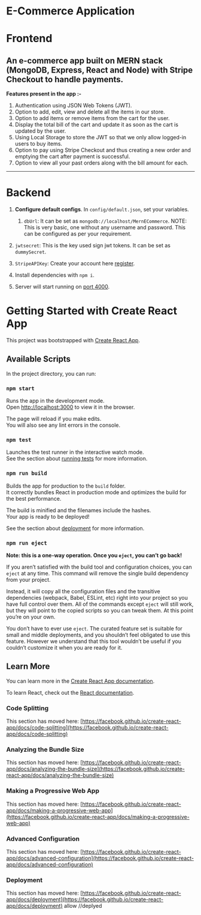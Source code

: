 # E-Commerce Application
# Frontend
## An e-commerce app built on MERN stack (MongoDB, Express, React and Node) with Stripe Checkout to handle payments.
__Features present in the app :-__
1. Authentication using JSON Web Tokens (JWT).
2. Option to add, edit, view and delete all the items in our store.
3. Option to add items or remove items from the cart for the user.
4. Display the total bill of the cart and update it as soon as the cart is updated by the user.
5. Using Local Storage to store the JWT so that we only allow logged-in users to buy items.
6. Option to pay using Stripe Checkout and thus creating a new order and emptying the cart after payment is successful.
7. Option to view all your past orders along with the bill amount for each.
---


# Backend

1.  **Configure default configs**. In `config/default.json`, set your variables.

	1. `dbUrl`: It can be set as `mongodb://localhost/MernECommerce`.
NOTE: This is very basic, one without any username and password. This can be configured as per your requirement.
  2. `jwtsecret`: This is the key used sign jwt tokens. It can be set as `dummySecret`.
  3. `StripeAPIKey`: Create your account here [register](https://dashboard.stripe.com/register).
2. Install dependencies with `npm i`.
3. Server will start running on [port 4000](http://localhost:4000).

# Getting Started with Create React App

This project was bootstrapped with [Create React App](https://github.com/facebook/create-react-app).

## Available Scripts

In the project directory, you can run:

### `npm start`

Runs the app in the development mode.\
Open [http://localhost:3000](http://localhost:3000) to view it in the browser.

The page will reload if you make edits.\
You will also see any lint errors in the console.

### `npm test`

Launches the test runner in the interactive watch mode.\
See the section about [running tests](https://facebook.github.io/create-react-app/docs/running-tests) for more information.

### `npm run build`

Builds the app for production to the `build` folder.\
It correctly bundles React in production mode and optimizes the build for the best performance.

The build is minified and the filenames include the hashes.\
Your app is ready to be deployed!

See the section about [deployment](https://facebook.github.io/create-react-app/docs/deployment) for more information.

### `npm run eject`

**Note: this is a one-way operation. Once you `eject`, you can’t go back!**

If you aren’t satisfied with the build tool and configuration choices, you can `eject` at any time. This command will remove the single build dependency from your project.

Instead, it will copy all the configuration files and the transitive dependencies (webpack, Babel, ESLint, etc) right into your project so you have full control over them. All of the commands except `eject` will still work, but they will point to the copied scripts so you can tweak them. At this point you’re on your own.

You don’t have to ever use `eject`. The curated feature set is suitable for small and middle deployments, and you shouldn’t feel obligated to use this feature. However we understand that this tool wouldn’t be useful if you couldn’t customize it when you are ready for it.

## Learn More

You can learn more in the [Create React App documentation](https://facebook.github.io/create-react-app/docs/getting-started).

To learn React, check out the [React documentation](https://reactjs.org/).

### Code Splitting

This section has moved here: [https://facebook.github.io/create-react-app/docs/code-splitting](https://facebook.github.io/create-react-app/docs/code-splitting)

### Analyzing the Bundle Size

This section has moved here: [https://facebook.github.io/create-react-app/docs/analyzing-the-bundle-size](https://facebook.github.io/create-react-app/docs/analyzing-the-bundle-size)

### Making a Progressive Web App

This section has moved here: [https://facebook.github.io/create-react-app/docs/making-a-progressive-web-app](https://facebook.github.io/create-react-app/docs/making-a-progressive-web-app)

### Advanced Configuration

This section has moved here: [https://facebook.github.io/create-react-app/docs/advanced-configuration](https://facebook.github.io/create-react-app/docs/advanced-configuration)

### Deployment

This section has moved here: [https://facebook.github.io/create-react-app/docs/deployment](https://facebook.github.io/create-react-app/docs/deployment)
allow
//deplyed
